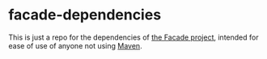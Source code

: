 facade-dependencies
===================

This is just a repo for the dependencies of [the Facade project](https://github.com/ayld/Facade), intended for ease of use of anyone not using [Maven](http://maven.apache.org/).
